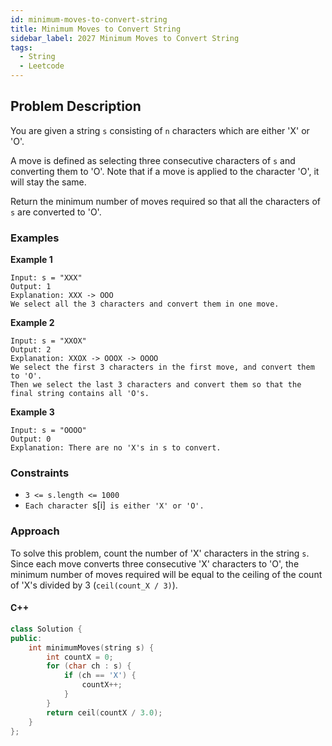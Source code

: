 ```yaml
---
id: minimum-moves-to-convert-string
title: Minimum Moves to Convert String
sidebar_label: 2027 Minimum Moves to Convert String
tags:
  - String
  - Leetcode
---
```


## Problem Description

You are given a string `s` consisting of `n` characters which are either 'X' or 'O'.

A move is defined as selecting three consecutive characters of `s` and converting them to 'O'. Note that if a move is applied to the character 'O', it will stay the same.

Return the minimum number of moves required so that all the characters of `s` are converted to 'O'.

### Examples

**Example 1**

```
Input: s = "XXX"
Output: 1
Explanation: XXX -> OOO
We select all the 3 characters and convert them in one move.
```

**Example 2**

```
Input: s = "XXOX"
Output: 2
Explanation: XXOX -> OOOX -> OOOO
We select the first 3 characters in the first move, and convert them to 'O'.
Then we select the last 3 characters and convert them so that the final string contains all 'O's.
```

**Example 3**

```
Input: s = "OOOO"
Output: 0
Explanation: There are no 'X's in s to convert.
```

### Constraints

- `3 <= s.length <= 1000`
- `Each character `s[i]` is either 'X' or 'O'.`

### Approach

To solve this problem, count the number of 'X' characters in the string `s`. Since each move converts three consecutive 'X' characters to 'O', the minimum number of moves required will be equal to the ceiling of the count of 'X's divided by 3 (`ceil(count_X / 3)`).

#### C++

```cpp
class Solution {
public:
    int minimumMoves(string s) {
        int countX = 0;
        for (char ch : s) {
            if (ch == 'X') {
                countX++;
            }
        }
        return ceil(countX / 3.0);
    }
};
```

